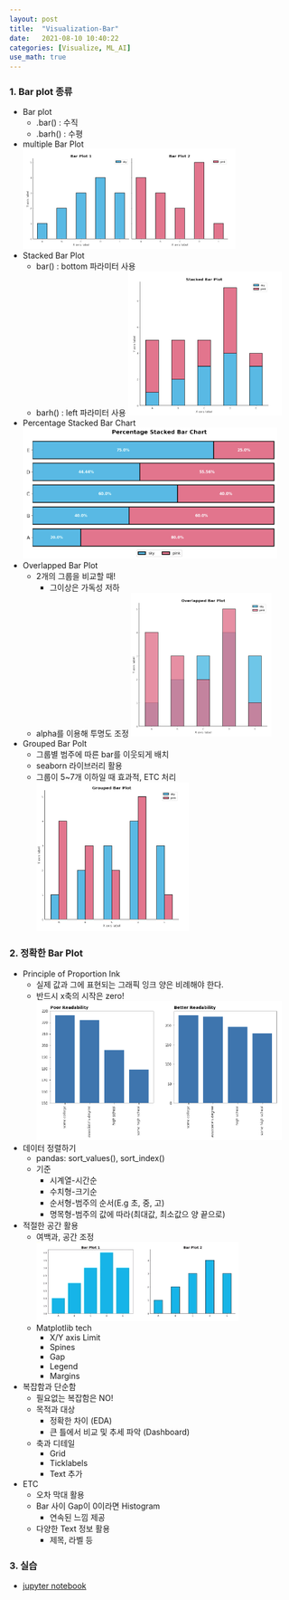 ```yaml
---
layout: post
title:  "Visualization-Bar"
date:   2021-08-10 10:40:22
categories: [Visualize, ML_AI]
use_math: true
---
```


### 1. Bar plot 종류
* Bar plot
  * .bar() : 수직 
  * .barh() : 수평
* multiple Bar Plot
  ![](/assets/image/ustage/w2_day2_2.PNG)
* Stacked Bar Plot
  * bar() : bottom 파라미터 사용 
  * barh() : left 파라미터 사용
  ![](/assets/image/ustage/w2_day2_3.PNG)
* Percentage Stacked Bar Chart
  ![](/assets/image/ustage/w2_day2_4.PNG)
* Overlapped Bar Plot
  * 2개의 그룹을 비교할 때!
    * 그이상은 가독성 저하
  * alpha를 이용해 투명도 조정
  ![](/assets/image/ustage/w2_day2_5.PNG)
* Grouped Bar Polt
  * 그룹별 범주에 따른 bar를 이웃되게 배치
  * seaborn 라이브러리 활용
  * 그룹이 5~7개 이하일 때 효과적, ETC 처리
  ![](/assets/image/ustage/w2_day2_6.PNG)

### 2. 정확한 Bar Plot
  * Principle of Proportion Ink
    * 실제 값과 그에 표현되는 그래픽 잉크 양은 비례해야 한다.
    * 반드시 x축의 시작은 zero!
    ![](/assets/image/ustage/w2_day2_1.PNG)
  * 데이터 정렬하기
    * pandas: sort_values(), sort_index()
    * 기준
      * 시계열-시간순
      * 수치형-크기순
      * 순서형-범주의 순서(E.g 초, 중, 고)
      * 명목형-범주의 값에 따라(최대값, 최소값으 양 끝으로)
  * 적절한 공간 활용
    * 여백과, 공간 조정
    ![](/assets/image/ustage/w2_day2_7.PNG)
    * Matplotlib tech
      * X/Y axis Limit
      * Spines
      * Gap
      * Legend
      * Margins
  * 복잡함과 단순함
    * 필요없는 복잡함은 NO!
    * 목적과 대상
      * 정확한 차이 (EDA)
      * 큰 틀에서 비교 및 추세 파악 (Dashboard)
    * 축과 디테일
      * Grid
      * Ticklabels
      * Text 추가
  * ETC
    * 오차 막대 활용
    * Bar 사이 Gap이 0이라면 Histogram
      * 연속된 느낌 제공
    * 다양한 Text 정보 활용
      * 제목, 라벨 등
      
### 3. 실습
  * [jupyter notebook](https://github.com/KyungHyunLim/Prv/blob/main/Viz/Barplot.ipynb)


